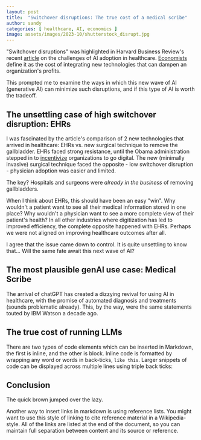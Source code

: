 ```yaml
---
layout: post
title:  "Switchover disruptions: The true cost of a medical scribe"
author: sandy
categories: [ healthcare, AI, economics ]
image: assets/images/2023-10/shutterstock_disrupt.jpg
---
```

"Switchover disruptions" was highlighted in Harvard Business Review's recent [article](https://hbr.org/2023/09/ai-adoption-in-u-s-health-care-wont-be-easy) on the challenges of AI adoption in healthcare.  [Economists](https://www.aeaweb.org/articles?id=10.1257/mic.4.3.1) define it as the cost of integrating new technologies that can dampen an organization's profits.

This prompted me to examine the ways in which this new wave of AI (generative AI) can minimize such disruptions, and if this type of AI is worth the tradeoff.  

## The unsettling case of high switchover disruption: EHRs

I was fascinated by the article's comparison of 2 new technologies that arrived in healthcare: EHRs vs. new surgical technique to remove the gallbladder.  EHRs faced strong resistance, until the Obama administration stepped in to [incentivize](https://www.hipaajournal.com/what-is-the-hitech-act/#:~:text=The%20HITECH%20Act%20was%20created%20to%20promote%20and,%28HIPAA%29%20by%20tightening%20up%20the%20language%20of%20HIPAA.) organizations to go digital.  The new (minimally invasive) surgical technique faced the opposite - low switchover disruption - physician adoption was easier and limited.  

The key?  Hospitals and surgeons were *already in the business* of removing gallbladders.

When I think about EHRs, this should have been an easy "win".  Why wouldn't a patient want to see all their medical information stored in one place?  Why wouldn't a physician want to see a more complete view of their patient's health?  In all other industries where digitization has led to improved efficiency, the complete opposite happened with EHRs.  Perhaps we were not aligned on improving healthcare outcomes after all.

I agree that the issue came down to control.  It is quite unsettling to know that...
Will the same fate await this next wave of AI?

## The most plausible genAI use case: Medical Scribe

The arrival of chatGPT has created a dizzying revival for using AI in healthcare, with the promise of automated diagnosis and treatments (sounds problematic already).  This, by the way, were the same statements touted by IBM Watson a decade ago.    

## The true cost of running LLMs

There are two types of code elements which can be inserted in Markdown, the first is inline, and the other is block. Inline code is formatted by wrapping any word or words in back-ticks, `like this`. Larger snippets of code can be displayed across multiple lines using triple back ticks:

## Conclusion

The quick brown jumped over the lazy.

Another way to insert links in markdown is using reference lists. You might want to use this style of linking to cite reference material in a Wikipedia-style. All of the links are listed at the end of the document, so you can maintain full separation between content and its source or reference.
